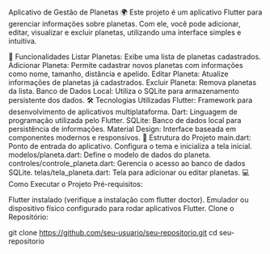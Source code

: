 Aplicativo de Gestão de Planetas 🌍
Este projeto é um aplicativo Flutter para gerenciar informações sobre planetas. Com ele, você pode adicionar, editar, visualizar e excluir planetas, utilizando uma interface simples e intuitiva.

🚀 Funcionalidades
Listar Planetas: Exibe uma lista de planetas cadastrados.
Adicionar Planeta: Permite cadastrar novos planetas com informações como nome, tamanho, distância e apelido.
Editar Planeta: Atualize informações de planetas já cadastrados.
Excluir Planeta: Remova planetas da lista.
Banco de Dados Local: Utiliza o SQLite para armazenamento persistente dos dados.
🛠 Tecnologias Utilizadas
Flutter: Framework para desenvolvimento de aplicativos multiplataforma.
Dart: Linguagem de programação utilizada pelo Flutter.
SQLite: Banco de dados local para persistência de informações.
Material Design: Interface baseada em componentes modernos e responsivos.
📂 Estrutura do Projeto
main.dart: Ponto de entrada do aplicativo. Configura o tema e inicializa a tela inicial.
modelos/planeta.dart: Define o modelo de dados do planeta.
controles/controle_planeta.dart: Gerencia o acesso ao banco de dados SQLite.
telas/tela_planeta.dart: Tela para adicionar ou editar planetas.
💻 Como Executar o Projeto
Pré-requisitos:

Flutter instalado (verifique a instalação com flutter doctor).
Emulador ou dispositivo físico configurado para rodar aplicativos Flutter.
Clone o Repositório:

git clone https://github.com/seu-usuario/seu-repositorio.git
cd seu-repositorio
